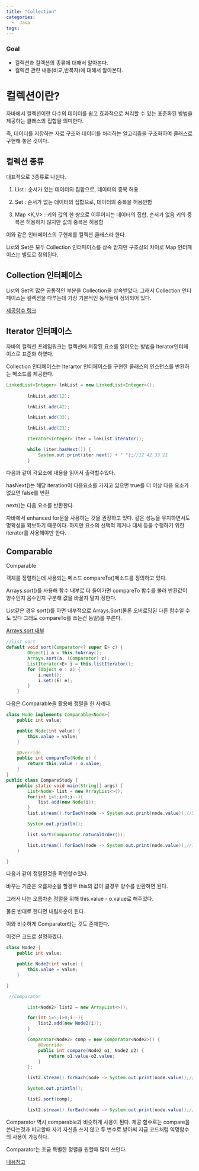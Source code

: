 ```yaml
---
title: "Collection"
categories:
  -  Java
tags:
---
```



### Goal

* 컬렉션과 컬렉션의 종류에 대해서 알아본다.
* 컬렉션 관련 내용(비교,반복자)에 대해서 알아본다.



# 컬렉션이란?

자바에서 컬렉션이란 다수의 데이터를 쉽고 효과적으로 처리할 수 있는 표준화된 방법을 제공하는 클래스의 집합을 의미한다.

즉, 데이터를 저장하는 자료 구조와 데이터를 처리하는 알고리즘을 구조화하여 클래스로 구현해 놓은 것이다.



## 컬렉션 종류

대표적으로 3종류로 나뉜다.

1. List <E> : 순서가 있는 데이터의 집합으로, 데이터의 중복 허용

2. Set <E> : 순서가 없는 데이터의 집합으로, 데이터의 중복을 허용안함 

3. Map <K,V> : 키와 값의 한 쌍으로 이루어지는 데이터의 집합, 순서가 없음 키의 중복은 허용하지 않지만 값의 중복은 허용함

이와 같은 인터페이스의 구현체를 컬렉션 클래스라 한다.

List와 Set은 모두 Collection 인터페이스를 상속 받지만 구조상의 차이로 Map 인터페이스는 별도로 정의된다.

## Collection 인터페이스 

List와 Set의 많은 공통적인 부분을 Collection을 상속받았다. 그래서 Collection 인터페이스는 컬렉션을 다루는데 가장 기본적인 동작들이 정의되어 있다.

[제공함수 링크](http://www.tcpschool.com/java/java_collectionFramework_concept)

## Iterator 인터페이스

자바의 컬렉션 프레임워크는 컬렉션에 저장된 요소를 읽어오는 방법을 Iterator인터페이스로 표준화 하였다.

Collection 인터페이스는 Iterartor 인터페이스를 구현한 클래스의 인스턴스를 반환하는 메소드를 제공한다.

```java
LinkedList<Integer> lnkList = new LinkedList<Integer>();
        
        lnkList.add(12);

        lnkList.add(42);

        lnkList.add(33);

        lnkList.add(21);

        Iterator<Integer> iter = lnkList.iterator();

        while (iter.hasNext()) {
            System.out.print(iter.next() + " ");//12 42 33 21 
        }
```
다음과 같이 각요소에 내용을 읽어서 출력할수있다.

hasNext()는 해당 iteration이 다음요소를 가지고 있으면 true를 더 이상 다음 요소가 없으면 false를 반환 

next()는 다음 요소를 반환한다. 

자바에서 enhanced for문을 사용하는 것을 권장하고 있다. 같은 성능을 유지하면서도 명확성을 확보하기 때문이다. 하지만 요소의 선택적 제거나 대체 등을 수행하기 위한 iterator를 사용해야만 한다.

## Comparable 

Comparable

객체를 정렬하는데 사용되는 메소드 compareTo()메소드를 정의하고 있다.

Arrays.sort()를 사용해 함수 내부로 더 들어가면 compareTo 함수를 불러 반환값이 양수인지 음수인지 구분해 값을 바꿀지 말지 정한다.

List같은 경우 sort()를 하면 내부적으로 Arrays.Sort(물론 오버로딩된 다른 함수일 수도 있다 그래도 compareTo를 쓰는건 동일)를 부른다.

[Arrays.sort 내부](https://sabarada.tistory.com/138)

```java
//list sort
default void sort(Comparator<? super E> c) {
        Object[] a = this.toArray();
        Arrays.sort(a, (Comparator) c);
        ListIterator<E> i = this.listIterator();
        for (Object e : a) {
            i.next();
            i.set((E) e);
        }
    }
```

다음은 Comparable을 활용해 정렬을 한 사례다.

```java
class Node implements Comparable<Node>{
    public int value;

    public Node(int value) {
        this.value = value;
    }

    @Override
    public int compareTo(Node o) {
        return this.value - o.value;
    }
}
public class CompareStudy {
    public static void main(String[] args) {
        List<Node> list = new ArrayList<>();
        for(int i=5;i>0;i--){
            list.add(new Node(i));
        }
        list.stream().forEach(node -> System.out.print(node.value));//54321

        System.out.println();

        list.sort(Comparator.naturalOrder());

        list.stream().forEach(node -> System.out.print(node.value));//12345
    }

}
```

다음과 같이 정렬된것을 확인할수있다. 

바꾸는 기준은 오름차순을 할경우 this의 값이 클경우 양수를 반환하면 된다.

그래서 나는 오름차순 정렬을 위해 this.value - o.value로 해주었다.

물론 반대로 한다면 내림차순이 된다.

이와 비슷하게 Comparator라는 것도 존재한다. 

이것은 코드로 설명하겠다.

```java
class Node2 {
    public int value;

    public Node2(int value) {
        this.value = value;
    }

}

 //Comparator

        List<Node2> list2 = new ArrayList<>();

        for(int i=5;i>0;i--){
            list2.add(new Node2(i));
        }

        Comparator<Node2> comp = new Comparator<Node2>() {
            @Override
            public int compare(Node2 o1, Node2 o2) {
                return o1.value-o2.value;
            }
        };

        list2.stream().forEach(node -> System.out.print(node.value));//54321

        System.out.println();

        list2.sort(comp);

        list2.stream().forEach(node -> System.out.print(node.value));//12345
```

Comparator 역시 comparable과 비슷하게 사용이 된다. 제공 함수로는 compare을 쓴다는것과 비교할때 자기 자신을 쓰지 않고 두 변수로 받아써 지금 코드처럼 익명함수의 사용이 가능하다.

Comparator는 조금 특별한 정렬을 원할때 많이 쓰인다.

[내용참고](https://st-lab.tistory.com/243)
